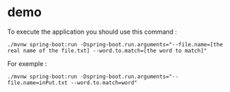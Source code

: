 # demo
To execute the application you should use this command :
```
./mvnw spring-boot:run -Dspring-boot.run.arguments="--file.name=[the real name of the file.txt] --word.to.match=[the word to match]"
```
For exemple :
```
./mvnw spring-boot:run -Dspring-boot.run.arguments="--file.name=inPut.txt --word.to.match=word"
```


